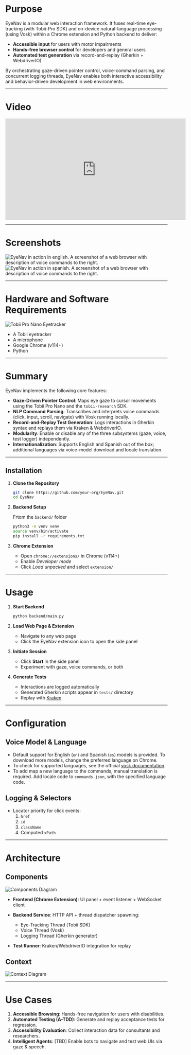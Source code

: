 # Purpose

EyeNav is a modular web interaction framework. It fuses real-time eye-tracking (with Tobii-Pro SDK) and on-device natural-language processing (using Vosk) within a Chrome extension and Python backend to deliver:

* **Accessible input** for users with motor impairments
* **Hands-free browser control** for developers and general users
* **Automated test generation** via record-and-replay (Gherkin + WebdriverIO)

By orchestrating gaze-driven pointer control, voice-command parsing, and concurrent logging threads, EyeNav enables both interactive accessibility and behavior-driven development in web environments.

---

# Video

<p align="center">
<iframe width="560" height="315" src="https://www.youtube.com/embed/caxh22XqrdI?si=ZeSqMQCshEeBoQOi" title="YouTube video player" frameborder="0" allow="accelerometer; autoplay; clipboard-write; encrypted-media; gyroscope; picture-in-picture; web-share" referrerpolicy="strict-origin-when-cross-origin" allowfullscreen></iframe>
</p>

---
# Screenshots

![EyeNav in action in english. A screenshot of a web browser with description of voice commands to the right.](assets/imgs/ss-2.png)
![EyeNav in action in spanish. A screenshot of a web browser with description of voice commands to the right.](assets/imgs/ss-1.png)

---
# Hardware and Software Requirements

![Tobii Pro Nano Eyetracker](assets/imgs/tobii-pro-nano.png)
* A Tobii eyetracker
* A microphone
* Google Chrome (v114+)
* Python

---

# Summary

EyeNav implements the following core features:

* **Gaze-Driven Pointer Control**: Maps eye gaze to cursor movements using the Tobii Pro Nano and the `tobii-research` SDK.
* **NLP Command Parsing**: Transcribes and interprets voice commands (click, input, scroll, navigate) with Vosk running locally.
* **Record-and-Replay Test Generation**: Logs interactions in Gherkin syntax and replays them via Kraken & WebdriverIO.
* **Modularity**: Enable or disable any of the three subsystems (gaze, voice, test logger) independently.
* **Internationalization**: Supports English and Spanish out of the box; additional languages via voice-model download and locale translation.

---

## Installation

1. **Clone the Repository**

   ```bash
   git clone https://github.com/your-org/EyeNav.git
   cd EyeNav
   ```
2. **Backend Setup**

   Frtom the `backend/` folder

   ```bash
   python3 -m venv venv
   source venv/bin/activate
   pip install -r requirements.txt
   ```
3. **Chrome Extension**

   * Open `chrome://extensions/` in Chrome (v114+)
   * Enable *Developer mode*
   * Click *Load unpacked* and select `extension/`

---

# Usage

1. **Start Backend**

   ```bash
   python backend/main.py
   ```
2. **Load Web Page & Extension**

   * Navigate to any web page
   * Click the EyeNav extension icon to open the side panel

3. **Initiate Session**

   * Click **Start** in the side panel
   * Experiment with gaze, voice commands, or both


4. **Generate Tests**

   * Interactions are logged automatically
   * Generated Gherkin scripts appear in `tests/` directory
   * Replay with [Kraken](https://thesoftwaredesignlab.github.io/Kraken/)

---

# Configuration

## Voice Model & Language

* Default support for English (`en`) and Spanish (`es`) models is provided. To download more models, change the preferred language on Chrome. 
* To check for supported languages, see the official [vosk documentation](https://alphacephei.com/vosk/models).
* To add map a new language to the commands, manual translation is required. Add locale code to `commands.json`, with the specified language code.

## Logging & Selectors

* Locator priority for click events:
  1. `href`
  2. `id`
  3. `className`
  4. Computed `xPath`

---

# Architecture

## Components

![Components Diagram](assets/imgs/components-diagram.jpg)

* **Frontend (Chrome Extension)**: UI panel + event listener + WebSocket client
* **Backend Service**: HTTP API + thread dispatcher spawning:

  * Eye-Tracking Thread (Tobii SDK)
  * Voice Thread (Vosk)
  * Logging Thread (Gherkin generator)
* **Test Runner**: Kraken/WebdriverIO integration for replay

## Context

![Context Diagram](assets/imgs/diagram-context.png)

---

# Use Cases

1. **Accessible Browsing**: Hands-free navigation for users with disabilities.
2. **Automated Testing (A-TDD)**: Generate and replay acceptance tests for regression.
3. **Accessibility Evaluation**: Collect interaction data for consultants and researchers.
4. **Intelligent Agents**: [TBD] Enable bots to navigate and test web UIs via gaze & speech.


